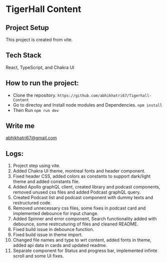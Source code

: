 # TigerHall Content

## Project Setup

This project is created from vite.

## Tech Stack

React, TypeScript, and Chakra UI

## How to run the project:

- Clone the repository.
  `https://github.com/abhikhatri67/Tigerhall-Content`
- Go to directoy and Install node modules and Dependencies.
  `npm install`
- Then Run
  `npm run dev`

## Write me

abhikhatri67@gmail.com

## Logs:

1. Project step using vite.
2. Added Chakra UI theme, montreal fonts and header component.
3. Fixed header CSS, added colors as constants to support dark/light theme and added constants file.
4. Added Apollo graphQL client, created library and podcast components, removed unused css files and added Podcast graphQL query.
5. Created Podcast list and podcast component with dummy texts and restructured code.
6. Removed unnecessary css files, some fixes in podcast card and implemented debounce for input change.
7. Added Spinner and error component, Search functionality added with debounce, some restrcuturing of files and cleaned README.
8. Fixed build issue in debounce function.
9. Fixed build issue in theme import.
10. Changed file names and type to wrt content, added fonts in theme, added api data in cards and updated readme.
11. Separate component for Status and progress bar, implemented infinte scroll and some UI fixes.
